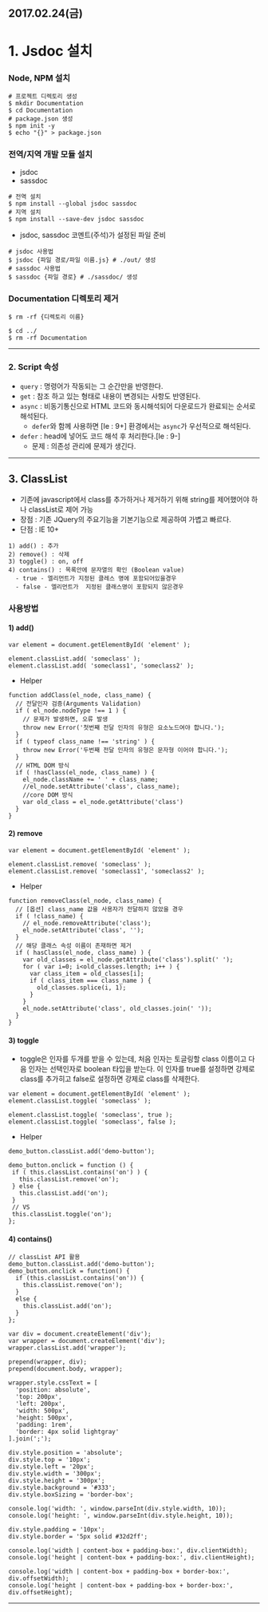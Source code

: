 2017.02.24(금)
---

# 1. Jsdoc 설치

### Node, NPM 설치  

```
# 프로젝트 디렉토리 생성
$ mkdir Documentation
$ cd Documentation
# package.json 생성
$ npm init -y
$ echo "{}" > package.json
```  

### 전역/지역 개발 모듈 설치
- jsdoc
- sassdoc  

```
# 전역 설치
$ npm install --global jsdoc sassdoc
# 지역 설치
$ npm install --save-dev jsdoc sassdoc
```  

- jsdoc, sassdoc 코멘트(주석)가 설정된 파일 준비

```
# jsdoc 사용법
$ jsdoc {파일 경로/파일 이름.js} # ./out/ 생성
# sassdoc 사용법
$ sassdoc {파일 경로} # ./sassdoc/ 생성
```  

### Documentation 디렉토리 제거

```
$ rm -rf {디렉토리 이름}

$ cd ../
$ rm -rf Documentation
```

---  

### 2. Script 속성
- `query` : 명령어가 작동되는 그 순간만을 반영한다.
- `get` : 참조 하고 있는 형태로 내용이 변경되는 사항도 반영된다.
- `async` : 비동기통신으로 HTML 코드와 동시해석되어 다운로드가 완료되는 순서로 해석된다.
  - `defer`와 함께 사용하면 [Ie : 9+] 환경에서는 `async`가 우선적으로 해석된다.
- `defer` : head에 넣어도 코드 해석 후 처리한다.[Ie : 9-]
  - 문제 : 의존성 관리에 문제가 생긴다.

---  

## 3. ClassList  
- 기존에 javascript에서 class를 추가하거나 제거하기 위해 string를 제어했어야 하나 classList로 제어 가능  
- 장점 : 기존 JQuery의 주요기능을 기본기능으로 제공하여 가볍고 빠르다.
- 단점 : IE 10+

```
1) add() : 추가
2) remove() : 삭제
3) toggle() : on, off
4) contains() : 목록안에 문자열의 확인 (Boolean value)
  - true - 엘리먼트가 지정된 클레스 명에 포함되어있을경우
  - false - 엘리먼트가  지정된 클래스명이 포함되지 않은경우
```  

### 사용방법

#### 1) add()

```
var element = document.getElementById( 'element' );

element.classList.add( 'someclass' );
element.classList.add( 'someclass1', 'someclass2' );
```

- Helper  

```
function addClass(el_node, class_name) {
  // 전달인자 검증(Arguments Validation)
  if ( el_node.nodeType !== 1 ) {
    // 문제가 발생하면, 오류 발생
    throw new Error('첫번째 전달 인자의 유형은 요소노드여야 합니다.');
  }
  if ( typeof class_name !== 'string' ) {
    throw new Error('두번째 전달 인자의 유형은 문자형 이어야 합니다.');
  }
  // HTML DOM 방식
  if ( !hasClass(el_node, class_name) ) {
    el_node.className += ' ' + class_name;
    //el_node.setAttribute('class', class_name);
    //core DOM 방식
    var old_class = el_node.getAttribute('class')
  }
}
```  

#### 2) remove

```  
var element = document.getElementById( 'element' );

element.classList.remove( 'someclass' );
element.classList.remove( 'someclass1', 'someclass2' );  
```  

- Helper

```  
function removeClass(el_node, class_name) {
  // [옵션] class_name 값을 사용자가 전달하지 않았을 경우
  if ( !class_name) {
    // el_node.removeAttribute('class');
    el_node.setAttribute('class', '');
  }
  // 해당 클래스 속성 이름이 존재하면 제거
  if ( hasClass(el_node, class_name) ) {
    var old_classes = el_node.getAttribute('class').split(' ');
    for ( var i=0; i<old_classes.length; i++ ) {
      var class_item = old_classes[i];
      if ( class_item === class_name ) {
        old_classes.splice(i, 1);
      }
    }
    el_node.setAttribute('class', old_classes.join(' '));
  }
}
```

#### 3) toggle
- toggle은 인자를 두개를 받을 수 있는데, 처음 인자는 토글링할 class 이름이고 다음 인자는 선택인자로 boolean 타입을 받는다. 이 인자를 true를 설정하면 강제로 class를 추가히고 false로 설정하면 강제로 class를 삭제한다.  

```
var element = document.getElementById( 'element' );
element.classList.toggle( 'someclass' );

element.classList.toggle( 'someclass', true );
element.classList.toggle( 'someclass', false );
```   

- Helper  

```
demo_button.classList.add('demo-button');

demo_button.onclick = function () {
 if ( this.classList.contains('on') ) {
   this.classList.remove('on');
 } else {
   this.classList.add('on');
 }
 // VS
 this.classList.toggle('on');
};
```  

#### 4) contains()

```  
// classList API 활용
demo_button.classList.add('demo-button');
demo_button.onclick = function() {
  if (this.classList.contains('on')) {
    this.classList.remove('on');
  }
  else {
    this.classList.add('on');
  }
};

var div = document.createElement('div');
var wrapper = document.createElement('div');
wrapper.classList.add('wrapper');

prepend(wrapper, div);
prepend(document.body, wrapper);

wrapper.style.cssText = [
  'position: absolute',
  'top: 200px',
  'left: 200px',
  'width: 500px',
  'height: 500px',
  'padding: 1rem',
  'border: 4px solid lightgray'
].join(';');

div.style.position = 'absolute';
div.style.top = '10px';
div.style.left = '20px';
div.style.width = '300px';
div.style.height = '300px';
div.style.background = '#333';
div.style.boxSizing = 'border-box';

console.log('width: ', window.parseInt(div.style.width, 10));
console.log('height: ', window.parseInt(div.style.height, 10));

div.style.padding = '10px';
div.style.border = '5px solid #32d2ff';

console.log('width | content-box + padding-box:', div.clientWidth);
console.log('height | content-box + padding-box:', div.clientHeight);

console.log('width | content-box + padding-box + border-box:', div.offsetWidth);
console.log('height | content-box + padding-box + border-box:', div.offsetHeight);
```  

---
